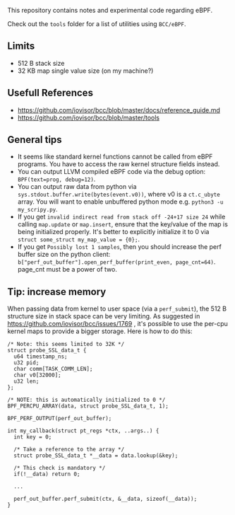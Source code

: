 This repository contains notes and experimental code regarding eBPF.

Check out the `tools` folder for a list of utilities using `BCC/eBPF`.

Limits
------

- 512 B stack size
- 32 KB map single value size (on my machine?)

Usefull References
------------------

- https://github.com/iovisor/bcc/blob/master/docs/reference_guide.md
- https://github.com/iovisor/bcc/blob/master/tools

General tips
------------

- It seems like standard kernel functions cannot be called from eBPF programs.
  You have to access the raw kernel structure fields instead.
- You can output LLVM compiled eBPF code via the debug option: `BPF(text=prog, debug=12)`.
- You can output raw data from python via `sys.stdout.buffer.write(bytes(event.v0))`,
  where v0 is a `ct.c_ubyte` array. You will want to enable unbuffered python
  mode e.g. `python3 -u my_scripy.py`.
- If you get `invalid indirect read from stack off -24+17 size 24` while
  calling `map.update` or `map.insert`, ensure that the key/value of the map is being initialized
  properly. It's better to explicitly initialize it to 0 via `struct some_struct my_map_value = {0};`.
- If you get `Possibly lost 1 samples`, then you should increase the perf buffer size on the python client:
  `b["perf_out_buffer"].open_perf_buffer(print_even, page_cnt=64)`. page_cnt must be a power of two.

Tip: increase memory
--------------------

When passing data from kernel to user space (via a `perf_submit`), the 512 B
structure size in stack space can be very limiting. As suggested in https://github.com/iovisor/bcc/issues/1769 ,
it's possible to use the per-cpu kernel maps to provide a bigger storage. Here is how to do this:

```
/* Note: this seems limited to 32K */
struct probe_SSL_data_t {
  u64 timestamp_ns;
  u32 pid;
  char comm[TASK_COMM_LEN];
  char v0[32000];
  u32 len;
};

/* NOTE: this is automatically initialized to 0 */
BPF_PERCPU_ARRAY(data, struct probe_SSL_data_t, 1);

BPF_PERF_OUTPUT(perf_out_buffer);

int my_callback(struct pt_regs *ctx, ..args..) {
  int key = 0;

  /* Take a reference to the array */
  struct probe_SSL_data_t *__data = data.lookup(&key);

  /* This check is mandatory */
  if(!__data) return 0;

  ...

  perf_out_buffer.perf_submit(ctx, &__data, sizeof(__data));
}
```
